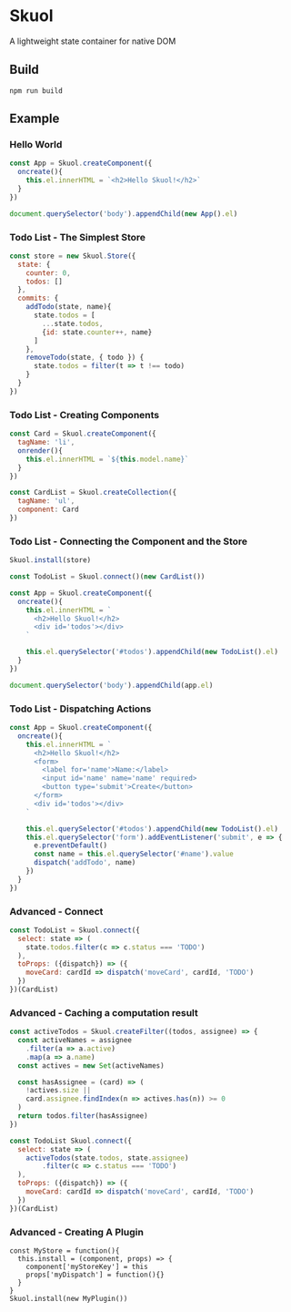 # Skuol

A lightweight state container for native DOM

## Build
    npm run build

## Example

### Hello World

```js
const App = Skuol.createComponent({
  oncreate(){
    this.el.innerHTML = `<h2>Hello Skuol!</h2>`
  }
})

document.querySelector('body').appendChild(new App().el)
```

### Todo List - The Simplest Store

```js
const store = new Skuol.Store({
  state: {
    counter: 0,
    todos: []
  },
  commits: {
    addTodo(state, name){
      state.todos = [
        ...state.todos, 
        {id: state.counter++, name}
      ]
    },
    removeTodo(state, { todo }) {
      state.todos = filter(t => t !== todo)
    }
  }
})
```

### Todo List - Creating Components

```js
const Card = Skuol.createComponent({
  tagName: 'li',
  onrender(){
    this.el.innerHTML = `${this.model.name}`
  }
})

const CardList = Skuol.createCollection({
  tagName: 'ul',
  component: Card
})
```

### Todo List - Connecting the Component and the Store

```js
Skuol.install(store)

const TodoList = Skuol.connect()(new CardList())

const App = Skuol.createComponent({
  oncreate(){
    this.el.innerHTML = `
      <h2>Hello Skuol!</h2>
      <div id='todos'></div>
    `

    this.el.querySelector('#todos').appendChild(new TodoList().el)
  }
})

document.querySelector('body').appendChild(app.el)
```

### Todo List - Dispatching Actions

```js
const App = Skuol.createComponent({
  oncreate(){
    this.el.innerHTML = `
      <h2>Hello Skuol!</h2>
      <form>
        <label for='name'>Name:</label>
        <input id='name' name='name' required>
        <button type='submit'>Create</button>
      </form>
      <div id='todos'></div>
    `

    this.el.querySelector('#todos').appendChild(new TodoList().el)
    this.el.querySelector('form').addEventListener('submit', e => {
      e.preventDefault()
      const name = this.el.querySelector('#name').value
      dispatch('addTodo', name)
    })
  }
})
```

### Advanced - Connect

```js
const TodoList = Skuol.connect({
  select: state => ( 
    state.todos.filter(c => c.status === 'TODO')
  ),
  toProps: ({dispatch}) => ({
    moveCard: cardId => dispatch('moveCard', cardId, 'TODO')
  })
})(CardList)
```

### Advanced - Caching a computation result

```js
const activeTodos = Skuol.createFilter((todos, assignee) => {
  const activeNames = assignee
    .filter(a => a.active)
    .map(a => a.name)
  const actives = new Set(activeNames)

  const hasAssignee = (card) => (
    !actives.size ||
    card.assignee.findIndex(n => actives.has(n)) >= 0
  )
  return todos.filter(hasAssignee)
})

const TodoList Skuol.connect({
  select: state => ( 
    activeTodos(state.todos, state.assignee)
        .filter(c => c.status === 'TODO')
  ),
  toProps: ({dispatch}) => ({
    moveCard: cardId => dispatch('moveCard', cardId, 'TODO')
  })
})(CardList)
```

### Advanced - Creating A Plugin

```
const MyStore = function(){
  this.install = (component, props) => {
    component['myStoreKey'] = this
    props['myDispatch'] = function(){}
  }
}
Skuol.install(new MyPlugin())
```

